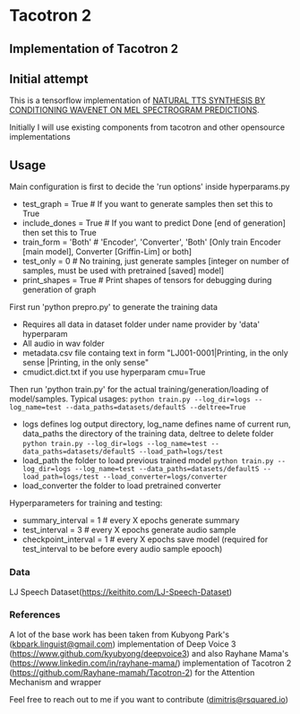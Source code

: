 # Tacotron 2

## Implementation of Tacotron 2

## Initial attempt

This is a tensorflow implementation of [NATURAL TTS SYNTHESIS BY CONDITIONING WAVENET ON MEL SPECTROGRAM
PREDICTIONS](https://arxiv.org/pdf/1712.05884.pdf).

Initially I will use existing components from tacotron and other opensource implementations

## Usage

Main configuration is first to decide the 'run options' inside hyperparams.py
- test_graph = True # If you want to generate samples then set this to True
- include_dones = True # If you want to predict Done [end of generation] then set this to True
- train_form = 'Both' # 'Encoder', 'Converter', 'Both'  [Only train Encoder [main model], Converter [Griffin-Lim] or both]
- test_only = 0 # No training, just generate samples [integer on number of samples, must be used with pretrained [saved] model]
- print_shapes = True # Print shapes of tensors for debugging during generation of graph

First run 'python prepro.py' to generate the training data
- Requires all data in dataset folder under name provider by 'data' hyperparam
- All audio in wav folder
- metadata.csv file containg text in form "LJ001-0001|Printing, in the only sense |Printing, in the only sense"
- cmudict.dict.txt if you use hyperparam cmu=True

Then run 'python train.py' for the actual training/generation/loading of model/samples. Typical usages:
``` python train.py --log_dir=logs --log_name=test --data_paths=datasets/defaultS --deltree=True ```
- logs defines log output directory, log_name defines name of current run, data_paths the directory of the training data, deltree to delete folder
``` python train.py --log_dir=logs --log_name=test --data_paths=datasets/defaultS --load_path=logs/test ```
- load_path the folder to load previous trained model
``` python train.py --log_dir=logs --log_name=test --data_paths=datasets/defaultS --load_path=logs/test --load_converter=logs/converter ```
- load_converter the folder to load pretrained converter

Hyperparameters for training and testing:
- summary_interval = 1 # every X epochs generate summary
- test_interval = 3 # every X epochs generate audio sample
- checkpoint_interval = 1 # every X epochs save model (required for test_interval to be before every audio sample epooch)

### Data

LJ Speech Dataset(https://keithito.com/LJ-Speech-Dataset)

### References

A lot of the base work has been taken from Kubyong Park's (kbpark.linguist@gmail.com) implementation of Deep Voice 3 (https://www.github.com/kyubyong/deepvoice3) and also Rayhane Mama's (https://www.linkedin.com/in/rayhane-mama/) implementation of Tacotron 2 (https://github.com/Rayhane-mamah/Tacotron-2) for the Attention Mechanism and wrapper

Feel free to reach out to me if you want to contribute (dimitris@rsquared.io)